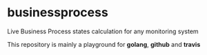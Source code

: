 # businessprocess
Live Business Process states calculation for any monitoring system

This repository is mainly a playground for **golang**, **github** and **travis**